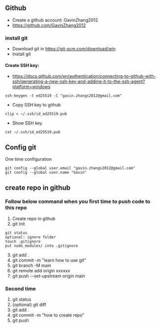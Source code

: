 ## Github
* Create a github account: GavinZhang2012
* https://github.com/GavinZhang2012

### install git
* Download git in https://git-scm.com/download/win
* Install git
#### Create SSH key: 
* https://docs.github.com/en/authentication/connecting-to-github-with-ssh/generating-a-new-ssh-key-and-adding-it-to-the-ssh-agent?platform=windows
```
ssh-keygen -t ed25519 -C "gavin.zhangs2012@gmail.com"
```
* Copy SSH key to github
```
clip < ~/.ssh/id_ed25519.pub
```
* Show SSH key
```
cat ~/.ssh/id_ed25519.pub
```

## Config git
One time configuration
```
git config --global user.email "gavin.zhangs2012@gmail.com"
git config --global user.name "Gavin"
```

## create repo in github
### Follow below command when you first time to push code to this repo
1. Create repo in github
2. git init

```
git status
optional: ignore folder
touch .gitignore
put node_modules/ into .gitignore
```
3. git add .
4. git commit -m "learn how to use git"
5. git branch -M main
6. git remote add origin xxxxxx
7. git push --set-upstream origin main

### Second time
1. git status
2. (optional) git diff
3. git add .
4. git commit -m "how to create repo"
5. git push


